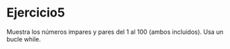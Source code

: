 # Ejercicio5

Muestra los números impares y pares del 1 al 100 (ambos incluidos). Usa un bucle while.
